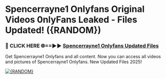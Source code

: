 # Spencerrayne1 Onlyfans Original Videos 0nlyFans Leaked - Files Updated! ({RANDOM})

<h3>🔴 CLICK HERE 🌐==►► <a href="https://betterlinks.top/A2PfLJ" rel="nofollow">Spencerrayne1 Onlyfans Updated Files</a></h3>

Get Spencerrayne1 Onlyfans and all content. Now you can access all videos and pictures of Spencerrayne1 Onlyfans. New Updated Files 2025!

[![{RANDOM}](https://i.imgur.com/ppqm5kG.gif)](https://betterlinks.top/A2PfLJ)